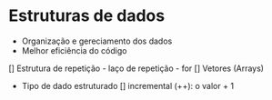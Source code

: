 # Estruturas de dados

- Organização e gereciamento dos dados
- Melhor eficiência do código

[] Estrutura de repetição
    - laço de repetição
    - for
[] Vetores (Arrays)
  - Tipo de dado estruturado
[] incremental (++): o valor + 1